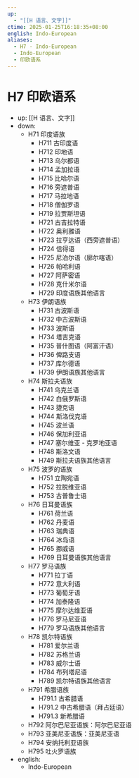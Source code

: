 ```yaml
---
up:
  - "[[H 语言、文字]]"
ctime: 2025-01-25T16:18:35+08:00
english: Indo-European
aliases:
  - H7 - Indo-European
  - Indo-European
  - 印欧语系
---
```


# H7 印欧语系

- up: [[H 语言、文字]]
- down:
	- H71 印度语族
		- H711 古印度语
		- H712 印地语
		- H713 乌尔都语
		- H714 孟加拉语
		- H715 比哈尔语
		- H716 旁遮普语
		- H717 马拉地语
		- H718 僧伽罗语
		- H719 拉贾斯坦语
		- H721 古吉拉特语
		- H722 奥利雅语
		- H723 拉亨达语（西旁遮普语）
		- H724 信得语
		- H725 尼泊尔语（廓尔喀语）
		- H726 帕哈利语
		- H727 阿萨密语
		- H728 克什米尔语
		- H729 印度语族其他语言
	- H73 伊朗语族
		- H731 古波斯语
		- H732 中古波斯语
		- H733 波斯语
		- H734 塔吉克语
		- H735 普什图语（阿富汗语）
		- H736 俾路支语
		- H737 库尔德语
		- H739 伊朗语族其他语言
	- H74 斯拉夫语族
		- H741 乌克兰语
		- H742 白俄罗斯语
		- H743 捷克语
		- H744 斯洛伐克语
		- H745 波兰语
		- H746 保加利亚语
		- H747 塞尔维亚 - 克罗地亚语
		- H748 斯洛文语
		- H749 斯拉夫语族其他语言
	- H75 波罗的语族
		- H751 立陶宛语
		- H752 拉脱维亚语
		- H753 古普鲁士语
	- H76 日耳曼语族
		- H761 荷兰语
		- H762 丹麦语
		- H763 瑞典语
		- H764 冰岛语
		- H765 挪威语
		- H769 日耳曼语族其他语言
	- H77 罗马语族
		- H771 拉丁语
		- H772 意大利语
		- H773 葡萄牙语
		- H774 加泰隆语
		- H775 摩尔达维亚语
		- H776 罗马尼亚语
		- H779 罗马语族其他语言
	- H78 凯尔特语族
		- H781 爱尔兰语
		- H782 苏格兰语
		- H783 威尔士语
		- H784 布列塔尼语
		- H789 凯尔特语族其他语言
	- H791 希腊语族
		- H791.1 古希腊语
		- H791.2 中古希腊语（拜占廷语）
		- H791.3 新希腊语
	- H792 阿尔巴尼亚语族：阿尔巴尼亚语
	- H793 亚美尼亚语族：亚美尼亚语
	- H794 安纳托利亚语族
	- H795 吐火罗语族
- english:
	- Indo-European
